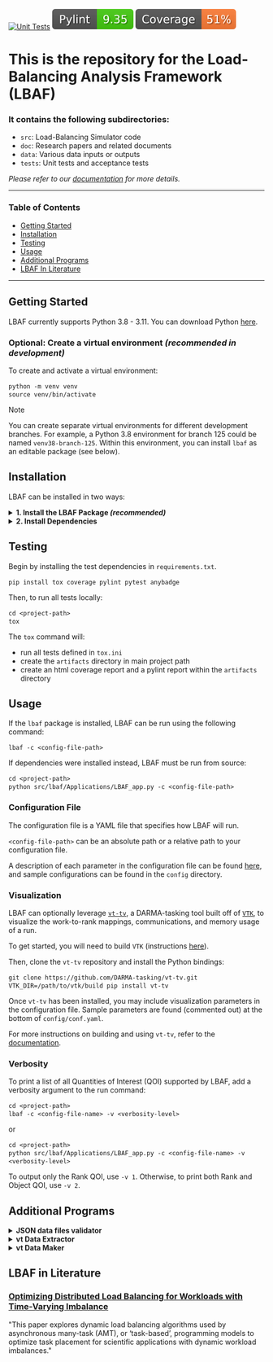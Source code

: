 [![Unit Tests](https://github.com/DARMA-tasking/LB-analysis-framework/actions/workflows/code-quality.yml/badge.svg)](https://github.com/DARMA-tasking/LB-analysis-framework/actions/workflows/code-quality.yml)
[![Pylint](https://raw.githubusercontent.com/DARMA-tasking/LB-analysis-framework/deploy-badges/pylint.svg)](https://raw.githubusercontent.com/DARMA-tasking/LB-analysis-framework/deploy-badges/pylint.svg)
[![Coverage](https://raw.githubusercontent.com/DARMA-tasking/LB-analysis-framework/deploy-badges/coverage.svg)](https://raw.githubusercontent.com/DARMA-tasking/LB-analysis-framework/deploy-badges/coverage.svg)

# This is the repository for the Load-Balancing Analysis Framework (LBAF)
### It contains the following subdirectories:
* `src`: Load-Balancing Simulator code
* `doc`: Research papers and related documents
* `data`: Various data inputs or outputs
* `tests`: Unit tests and acceptance tests

_Please refer to our [documentation](https://darma-tasking.github.io/lbaf_docs/index.html) for more details._

---

### Table of Contents

- [Getting Started](#getting-started)
- [Installation](#installation)
- [Testing](#testing)
- [Usage](#usage)
- [Additional Programs](#additional-programs)
- [LBAF In Literature](#lbaf-in-literature)

---

## Getting Started

LBAF currently supports Python 3.8 - 3.11. You can download Python [here](https://www.python.org/downloads/).

### Optional: Create a virtual environment *(recommended in development)*

To create and activate a virtual environment:
```shell
python -m venv venv
source venv/bin/activate
```

> [!NOTE]
> You can create separate virtual environments for different development branches. For example, a Python 3.8 environment for branch 125 could be named `venv38-branch-125`. Within this environment, you can install `lbaf` as an editable package (see below).

## Installation

LBAF can be installed in two ways:

<details>
<summary><b>1. Install the LBAF Package <i>(recommended)</i></b></summary>

<br />

Users can easily install the latest release of LBAF with:

```shell
pip install lbaf
```

Developers should clone the repo and install the package in editable mode:

```shell
git clone git@github.com:DARMA-tasking/LB-analysis-framework.git
pip install -e LB-analysis-framework
```

</details>
<details>
<summary><b>2. Install Dependencies</b></summary>

<br />

If you do not wish to install LBAF as a package, simply clone the repo and install dependencies:

```shell
git clone git@github.com:DARMA-tasking/LB-analysis-framework.git
pip install -r LB-analysis-framework/requirements.txt
```

</details>

## Testing

Begin by installing the test dependencies in `requirements.txt`.

```shell
pip install tox coverage pylint pytest anybadge
```

Then, to run all tests locally:

```shell
cd <project-path>
tox
```

The `tox` command will:
- run all tests defined in `tox.ini`
- create the `artifacts` directory in main project path
- create an html coverage report and a pylint report within the `artifacts` directory

## Usage

If the `lbaf` package is installed, LBAF can be run using the following command:

```shell
lbaf -c <config-file-path>
```

If dependencies were installed instead, LBAF must be run from source:

```shell
cd <project-path>
python src/lbaf/Applications/LBAF_app.py -c <config-file-path>
```

### Configuration File

The configuration file is a YAML file that specifies how LBAF will run.

`<config-file-path>` can be an absolute path or a relative path to your configuration file.

A description of each parameter in the configuration file can be found [here](https://darma-tasking.github.io/lbaf_docs/configuration.html), and sample configurations can be found in the `config` directory.

### Visualization

LBAF can optionally leverage [`vt-tv`](https://github.com/DARMA-tasking/vt-tv), a DARMA-tasking tool built off of [`VTK`](https://vtk.org/), to visualize the work-to-rank mappings, communications, and memory usage of a run.

To get started, you will need to build `VTK` (instructions [here](https://gitlab.kitware.com/vtk/vtk/-/blob/master/Documentation/docs/build_instructions/build.md)).

Then, clone the `vt-tv` repository and install the Python bindings:

```shell
git clone https://github.com/DARMA-tasking/vt-tv.git
VTK_DIR=/path/to/vtk/build pip install vt-tv
```

Once `vt-tv` has been installed, you may include visualization parameters in the configuration file. Sample parameters are found (commented out) at the bottom of `config/conf.yaml`.

For more instructions on building and using `vt-tv`, refer to the [documentation](https://github.com/DARMA-tasking/vt-tv?tab=readme-ov-file).

### Verbosity

To print a list of all Quantities of Interest (QOI) supported by LBAF, add a verbosity argument to the run command:

```shell
cd <project-path>
lbaf -c <config-file-name> -v <verbosity-level>
```

or

```shell
cd <project-path>
python src/lbaf/Applications/LBAF_app.py -c <config-file-name> -v <verbosity-level>
```

To output only the Rank QOI, use `-v 1`. Otherwise, to print both Rank and Object QOI, use `-v 2`.

## Additional Programs

<details>
<summary><b> JSON data files validator</b></summary>

<br />

JSON data files Validator validates vt data files against defined schema. It is located in the vt repository and can be found [here](https://raw.githubusercontent.com/DARMA-tasking/vt/develop/scripts/JSON_data_files_validator.py).

#### Download into LBAF

If the `lbaf` package is installed, run:

```shell
lbaf-vt-data-files-validator-loader
```

Otherwise, run from source:

```shell
cd <project-path>
python src/lbaf/Utils/lbsJSONDataFilesValidatorLoader.py
```

The script will be saved to `<project-path>/src/lbaf/imported/JSON_data_files_validator.py`

#### Run from LBAF

If the `lbaf` package is installed, run:

```shell
lbaf-vt-data-files-validator
```

Otherwise, run from source:

```shell
cd <project-path>
python src/lbaf/imported/JSON_data_files_validator.py
```

_Note: This command automatically downloads the `JSON_data_files_validator.py` script if needed._

#### Usage

These commands assume that LBAF was installed as a package. When running from source, replace the run command as noted above.

For single file:

```shell
# With relative path
lbaf-vt-data-files-validator --file_path=../../../data/nolb-8color-16nodes-data/data.0.json

# With absolute path
lbaf-vt-data-files-validator --file_path=<project-path>/data/nolb-8color-16nodes-data/data.0.json
```

For many files in the same directory:

```shell
# With relative path
lbaf-vt-data-files-validator --dir_path=../../../data/nolb-8color-16nodes-data

# With absolute path
lbaf-vt-data-files-validator --dir_path=<project-path>/data/nolb-8color-16nodes-data

# Optionally one could pass --file_prefix and/or --file_suffix
# When one passes files with given prefix/suffix or both will be validated
# When no prefix and suffix will be given validator will find most common prefix and suffix in the directory
# and will use them for validation process
lbaf-vt-data-files-validator --dir_path=../../data/nolb-8color-16nodes-data --file_prefix=data --file_suffix=json
```
</details>

<details>
<summary><b>vt Data Extractor</b></summary>

<br />
The vt Data Extractor extracts phases from vt stats files.

#### Usage

To run using the lbaf package:

```shell
lbaf-vt-data-extractor
```
To run from source:

```shell
cd <project-path>
python src/lbaf/Utils/lbsVTDataExtractor.py
```

#### Input arguments

* `input_data_dir`: str - path to dir with files to extract e.g. `"./data/<dir-with-files>"`
* `output_data_dir`: str - path to dir where files should be saved e.g. `"./output"` (will be created when doesn't exist)
* `phases_to_extract`: list - list of phases `[int or str]` e.g. `[0, 1, "2-4"]` will extract phases `[0, 1, 2, 3, 4]`
* `file_prefix`: str - data file prefix e.g. if filename is `stats.0.json`, then prefix should be set to "stats"
* `file_suffix`: str - data file suffix e.g. if filename is `stats.0.json`, then suffix should be set to "json"
* `compressed`: bool - when True, brotli must be imported and then output data will be compressed
* `schema_type`: str - should be `"LBDatafile"` or `"LBStatsfile"` depends on input data. Only `"LBStatsfile"` is supported
* `check_schema`: bool - when True, validates schema (more time-consuming)

</details>

<details>
<summary><b>vt Data Maker</b></summary>

<br />

The vt Data Maker generates a dataset of JSON files that may be used throughout the DARMA-tasking organization. The generated files are compatible with `LBAF`, `vt-tv`, and `vt`.

If the `lbaf` package is installed, run with:

```sh
lbaf-vt-data-files-maker <args>
```

Otherwise, run:

```shell
python src/lbaf/Utils/lbsJSONDataFilesMaker.py <args>
```

The program can be run interactively with the `--interactive` argument.

Otherwise, it accepts a pre-written specification file (`--spec-file`) and the file stem for the resulting data files (`--data-stem`).

Further documentation, including usage and examples, can be found within the script itself.

</details>

## LBAF in Literature

### [Optimizing Distributed Load Balancing for Workloads with Time-Varying Imbalance](https://ieeexplore.ieee.org/document/9556089)

"This paper explores dynamic load balancing algorithms used by asynchronous many-task (AMT), or ‘task-based’, programming models to optimize task placement for scientific applications with dynamic workload imbalances."

